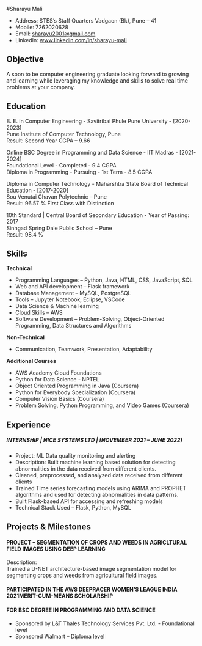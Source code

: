 #Sharayu Mali
- Address: STES’s Staff Quarters Vadgaon (Bk), Pune – 41  
- Mobile: 7262020628  
- Email: sharayu2001@gmail.com  
- LinkedIn: www.linkedin.com/in/sharayu-mali  
## Objective  
A soon to be computer engineering graduate looking forward to growing and learning while leveraging my knowledge and skills
to solve real time problems at your company.  
## Education  
  
B. E. in Computer Engineering - Savitribai Phule Pune University - [2020-2023]   
Pune Institute of Computer Technology, Pune  
Result: Second Year CGPA – 9.66   

Online BSC Degree in Programming and Data Science - IIT Madras - [2021-2024]  
Foundational Level - Completed - 9.4 CGPA  
Diploma in Programming - Pursuing - 1st Term - 8.5 CGPA  

Diploma in Computer Technology - Maharshtra State Board of Technical Education - [2017-2020]  
Sou Venutai Chavan Polytechnic – Pune  
Result: 96.57 % First Class with Distinction  

10th Standard | Central Board of Secondary Education - Year of Passing: 2017  
Sinhgad Spring Dale Public School – Pune  
Result: 98.4 %  

## Skills
**Technical**
- Programming Languages – Python, Java, HTML, CSS, JavaScript, SQL  
- Web and API development – Flask framework  
- Database Management – MySQL, PostgreSQL  
- Tools – Jupyter Notebook, Eclipse, VSCode  
- Data Science & Machine learning  
- Cloud Skills – AWS  
- Software Development – Problem-Solving, Object-Oriented Programming, Data Structures and Algorithms   
  
**Non-Technical**
- Communication, Teamwork, Presentation, Adaptability  
  
**Additional Courses**
- AWS Academy Cloud Foundations  
- Python for Data Science - NPTEL  
- Object Oriented Programming in Java (Coursera)  
- Python for Everybody Specialization (Coursera)  
- Computer Vision Basics (Coursera)  
- Problem Solving, Python Programming, and Video Games (Coursera)  
  
## Experience  
##### INTERNSHIP | NICE SYSTEMS LTD | [NOVEMBER 2021 – JUNE 2022]  
- Project: ML Data quality monitoring and alerting
- Description: Built machine learning based solution for detecting abnormalities in the data received from different clients.
- Cleaned, preprocessed, and analyzed data received from different clients
- Trained Time series forecasting models using ARIMA and PROPHET algorithms and used for detecting abnormalities in
data patterns.
- Built Flask-based API for accessing and refreshing models
- Technical Stack Used – Flask, Python, MySQL  
  
## Projects & Milestones  
#### PROJECT – SEGMENTATION OF CROPS AND WEEDS IN AGRICLTURAL FIELD IMAGES USING DEEP LEARNING  
Description:  
Trained a U-NET architecture-based image segmentation model for segmenting crops and weeds from agricultural
field images.  
#### PARTICIPATED IN THE AWS DEEPRACER WOMEN’S LEAGUE INDIA 2021MERIT-CUM-MEANS SCHOLARSHIP
#### FOR BSC DEGREE IN PROGRAMMING AND DATA SCIENCE  
- Sponsored by L&T Thales Technology Services Pvt. Ltd. - Foundational level  
- Sponsored Walmart – Diploma level  
